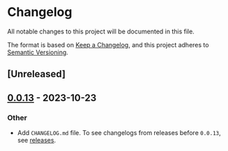 # Changelog
All notable changes to this project will be documented in this file.

The format is based on [Keep a Changelog](https://keepachangelog.com/en/1.0.0/),
and this project adheres to [Semantic Versioning](https://semver.org/spec/v2.0.0.html).

## [Unreleased]

## [0.0.13](https://github.com/eopb/tide-tracing/compare/v0.0.12...v0.0.13) - 2023-10-23

### Other
- Add `CHANGELOG.md` file.
  To see changelogs from releases before `0.0.13`, see [releases](https://github.com/eopb/tide-tracing/releases).